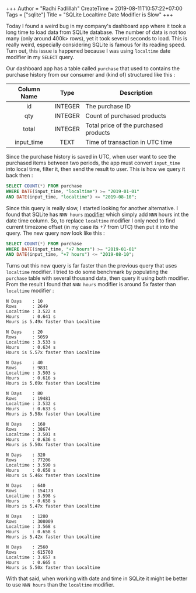 +++
Author = "Radhi Fadlillah"
CreateTime = 2019-08-11T10:57:22+07:00
Tags = ["sqlite"]
Title = "SQLite Localtime Date Modifier is Slow"
+++

Today I found a weird bug in my company's dashboard app where it took a long time to load data from SQLite database. The number of data is not too many (only around 400k> rows), yet it took several seconds to load. This is really weird, especially considering SQLite is famous for its reading speed. Turn out, this issue is happened because I was using `localtime` date modifier in my `SELECT` query.

Our dashboard app has a table called `purchase` that used to contains the purchase history from our consumer and (kind of) structured like this :

| Column Name | Type    | Description                           |
|:-----------:|:-------:|---------------------------------------|
| id          | INTEGER | The purchase ID                       |
| qty         | INTEGER | Count of purchased products           |
| total       | INTEGER | Total price of the purchased products |
| input_time  | TEXT    | Time of transaction in UTC time       |

Since the purchase history is saved in UTC, when user want to see the purchased items between two periods, the app must convert `input_time` into local time, filter it, then send the result to user. This is how we query it back then :

```sql
SELECT COUNT(*) FROM purchase
WHERE DATE(input_time, "localtime") >= "2019-01-01"
AND DATE(input_time, "localtime") <= "2019-08-10";
```

Since this query is really slow, I started looking for another alternative. I found that SQLite has `NNN hours` [modifier](https://sqlite.org/lang_datefunc.html) which simply add `NNN` hours int the date time column. So, to replace `localtime` modifier I only need to find current timezone offset (in my case its +7 from UTC) then put it into the query. The new query now look like this :

```sql
SELECT COUNT(*) FROM purchase
WHERE DATE(input_time, "+7 hours") >= "2019-01-01"
AND DATE(input_time, "+7 hours") <= "2019-08-10";
```

Turns out this new query is far faster than the previous query that uses `localtime` modifier. I tried to do some  benchmark by populating the `purchase` table with several thousand data, then query it using both modifier. From the result I found that `NNN hours` modifier is around 5x faster than `localtime` modifier :

```
N Days    : 10
Rows      : 2649
Localtime : 3.522 s
Hours     : 0.641 s
Hours is 5.49x faster than Localtime

N Days    : 20
Rows      : 5059
Localtime : 3.533 s
Hours     : 0.634 s
Hours is 5.57x faster than Localtime

N Days    : 40
Rows      : 9831
Localtime : 3.503 s
Hours     : 0.616 s
Hours is 5.69x faster than Localtime

N Days    : 80
Rows      : 19481
Localtime : 3.532 s
Hours     : 0.633 s
Hours is 5.58x faster than Localtime

N Days    : 160
Rows      : 38674
Localtime : 3.501 s
Hours     : 0.636 s
Hours is 5.50x faster than Localtime

N Days    : 320
Rows      : 77206
Localtime : 3.590 s
Hours     : 0.658 s
Hours is 5.46x faster than Localtime

N Days    : 640
Rows      : 154173
Localtime : 3.598 s
Hours     : 0.658 s
Hours is 5.47x faster than Localtime

N Days    : 1280
Rows      : 308009
Localtime : 3.568 s
Hours     : 0.658 s
Hours is 5.42x faster than Localtime

N Days    : 2560
Rows      : 615760
Localtime : 3.657 s
Hours     : 0.665 s
Hours is 5.50x faster than Localtime
```

With that said, when working with date and time in SQLite it might be better to use `NNN hours` than the `localtime` modifier.
